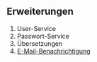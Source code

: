 ## Erweiterungen

1. User-Service
2. Passwort-Service
3. Übersetzungen
4. [E-Mail-Benachrichtigung](./notice.md)
